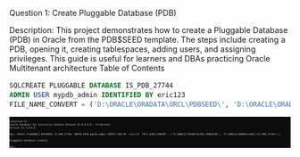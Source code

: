 Question 1: Create Pluggable Database (PDB)

Description:
This project demonstrates how to create a Pluggable Database (PDB) in Oracle from the PDB$SEED template. The steps include creating a PDB, opening it, creating tablespaces, adding users, and assigning privileges. This guide is useful for learners and DBAs practicing Oracle Multitenant architecture
Table of Contents

```sql
SQLCREATE PLUGGABLE DATABASE IS_PDB_27744
ADMIN USER mypdb_admin IDENTIFIED BY eric123
FILE_NAME_CONVERT = ('D:\ORACLE\ORADATA\ORCL\PDBSEED\', 'D:\ORACLE\ORADATA\ORCL\IS_PDB_27744\');
```
![Conceptual Diagram](https://github.com/erickishimwe/ISHIMWE-ERIC_ASSIGNMENT_2_27744/blob/fb432203eabe7ba65164766a76ec96b0e02b71d8/1.png) 



